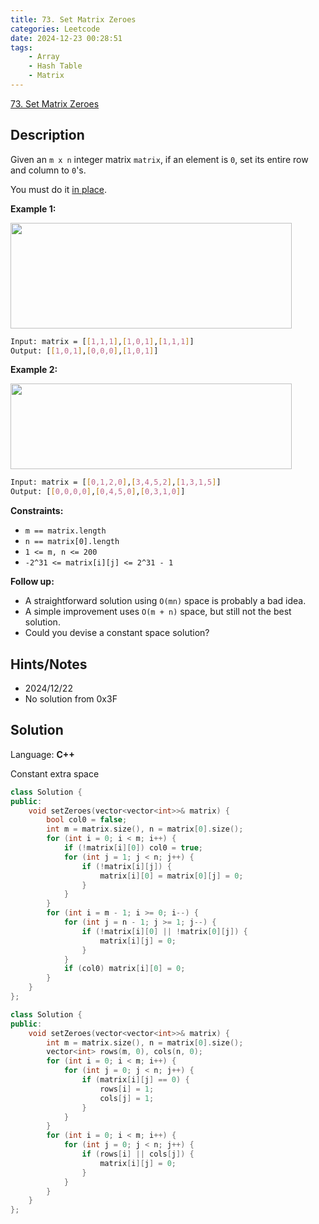 ```yaml
---
title: 73. Set Matrix Zeroes
categories: Leetcode
date: 2024-12-23 00:28:51
tags:
    - Array
    - Hash Table
    - Matrix
---
```


[73. Set Matrix Zeroes](https://leetcode.com/problems/set-matrix-zeroes/description/?envType=problem-list-v2&envId=plakya4j)

## Description

Given an `m x n` integer matrix `matrix`, if an element is `0`, set its entire row and column to `0`'s.

You must do it <a href="https://en.wikipedia.org/wiki/In-place_algorithm" target="_blank">in place</a>.

**Example 1:**

<img alt="" src="https://assets.leetcode.com/uploads/2020/08/17/mat1.jpg" style="width: 450px; height: 169px;">

```bash
Input: matrix = [[1,1,1],[1,0,1],[1,1,1]]
Output: [[1,0,1],[0,0,0],[1,0,1]]
```

**Example 2:**

<img alt="" src="https://assets.leetcode.com/uploads/2020/08/17/mat2.jpg" style="width: 450px; height: 137px;">

```bash
Input: matrix = [[0,1,2,0],[3,4,5,2],[1,3,1,5]]
Output: [[0,0,0,0],[0,4,5,0],[0,3,1,0]]
```

**Constraints:**

- `m == matrix.length`
- `n == matrix[0].length`
- `1 <= m, n <= 200`
- `-2^31 <= matrix[i][j] <= 2^31 - 1`

**Follow up:**

- A straightforward solution using `O(mn)` space is probably a bad idea.
- A simple improvement uses `O(m + n)` space, but still not the best solution.
- Could you devise a constant space solution?

## Hints/Notes

- 2024/12/22
- No solution from 0x3F

## Solution

Language: **C++**

Constant extra space

```C++
class Solution {
public:
    void setZeroes(vector<vector<int>>& matrix) {
        bool col0 = false;
        int m = matrix.size(), n = matrix[0].size();
        for (int i = 0; i < m; i++) {
            if (!matrix[i][0]) col0 = true;
            for (int j = 1; j < n; j++) {
                if (!matrix[i][j]) {
                    matrix[i][0] = matrix[0][j] = 0;
                }
            }
        }
        for (int i = m - 1; i >= 0; i--) {
            for (int j = n - 1; j >= 1; j--) {
                if (!matrix[i][0] || !matrix[0][j]) {
                    matrix[i][j] = 0;
                }
            }
            if (col0) matrix[i][0] = 0;
        }
    }
};
```

```C++
class Solution {
public:
    void setZeroes(vector<vector<int>>& matrix) {
        int m = matrix.size(), n = matrix[0].size();
        vector<int> rows(m, 0), cols(n, 0);
        for (int i = 0; i < m; i++) {
            for (int j = 0; j < n; j++) {
                if (matrix[i][j] == 0) {
                    rows[i] = 1;
                    cols[j] = 1;
                }
            }
        }
        for (int i = 0; i < m; i++) {
            for (int j = 0; j < n; j++) {
                if (rows[i] || cols[j]) {
                    matrix[i][j] = 0;
                }
            }
        }
    }
};
```
